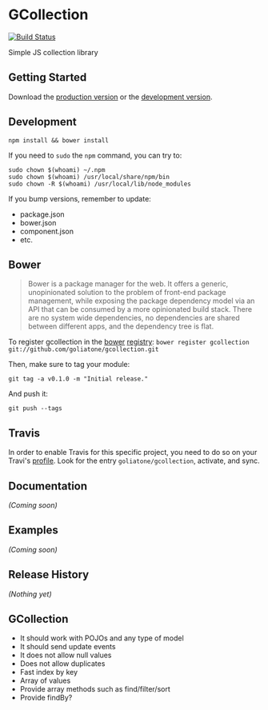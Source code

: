 # GCollection

[![Build Status](https://secure.travis-ci.org/goliatone/gcollection.png)](http://travis-ci.org/goliatone/gcollection)

Simple JS collection library

## Getting Started
Download the [production version][min] or the [development version][max].

[min]: https://raw.github.com/goliatone/gcollection/master/dist/gcollection.min.js
[max]: https://raw.github.com/goliatone/gcollection/master/dist/gcollection.js

## Development
`npm install && bower install`

If you need to `sudo` the `npm` command, you can try to:

```terminal
sudo chown $(whoami) ~/.npm
sudo chown $(whoami) /usr/local/share/npm/bin
sudo chown -R $(whoami) /usr/local/lib/node_modules
```


If you bump versions, remember to update:
- package.json
- bower.json
- component.json
- etc.


## Bower
>Bower is a package manager for the web. It offers a generic, unopinionated solution to the problem of front-end package management, while exposing the package dependency model via an API that can be consumed by a more opinionated build stack. There are no system wide dependencies, no dependencies are shared between different apps, and the dependency tree is flat.

To register gcollection in the [bower](http://bower.io/) [registry](http://sindresorhus.com/bower-components/):
`bower register gcollection git://github.com/goliatone/gcollection.git`

Then, make sure to tag your module:

`git tag -a v0.1.0 -m "Initial release."`

And push it:

`git push --tags`


## Travis
In order to enable Travis for this specific project, you need to do so on your Travi's [profile](https://travis-ci.org/profile). Look for the entry `goliatone/gcollection`, activate, and sync.


## Documentation
_(Coming soon)_

## Examples
_(Coming soon)_

## Release History
_(Nothing yet)_


## GCollection
- It should work with POJOs and any type of model
- It should send update events
- It does not allow null values
- Does not allow duplicates
- Fast index by key
- Array of values
- Provide array methods such as find/filter/sort
- Provide findBy?